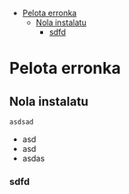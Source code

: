 
- [Pelota erronka](#pelota-erronka)
  - [Nola instalatu](#nola-instalatu)
    - [sdfd](#sdfd)

# Pelota erronka


## Nola instalatu

```bash
asdsad
```

- asd
- asd
- asdas


### sdfd